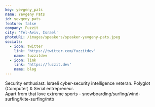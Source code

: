 ```yaml
---
key: yevgeny_pats
name: Yevgeny Pats
id: yevgeny_pats
feature: false
company: Fuzzit
city: 'Tel-Aviv, Israel'
photoURL: /images/speakers/speaker-yevgeny-pats.jpeg
socials:
  - icon: twitter
    link: 'https://twitter.com/fuzzitdev'
    name: fuzzitdev
  - icon: link
    link: 'https://fuzzit.dev'
    name: blog
---
```

Security enthusiast. Israeli cyber-security intelligence veteran. Polyglot (Computer) & Serial entrepreneur.  
Apart from that love extreme sports - snowboarding/surfing/wind-surfing/kite-surfing/mtb

